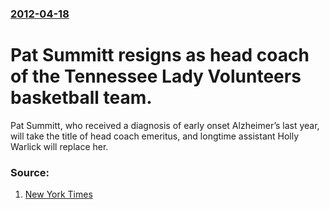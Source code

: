 ### [2012-04-18](/news/2012/04/18/index.md)

# Pat Summitt resigns as head coach of the Tennessee Lady Volunteers basketball team. 

Pat Summitt, who received a diagnosis of early onset Alzheimer’s last year, will take the title of head coach emeritus, and longtime assistant Holly Warlick will replace her.


### Source:

1. [New York Times](http://www.nytimes.com/2012/04/19/sports/ncaabasketball/pat-summit-stepping-down-as-tennessee-womens-coach.html?smid=tw-nytimes&seid=auto)

